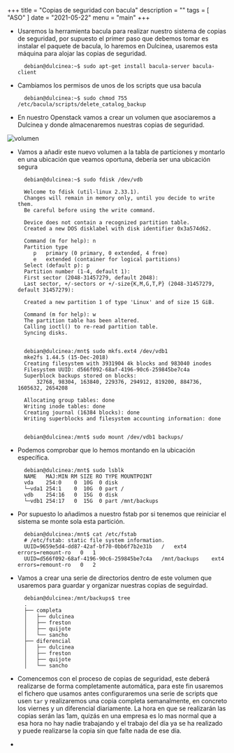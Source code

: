 +++
title = "Copias de seguridad con bacula"
description = ""
tags = [
    "ASO"
]
date = "2021-05-22"
menu = "main"
+++

* Usaremos la herramienta bacula para realizar nuestro sistema de copias de seguridad, por supuesto el primer paso que debemos tomar es instalar el paquete de bacula, lo haremos en Dulcinea, usaremos esta máquina para alojar las copias de seguridad.

        debian@dulcinea:~$ sudo apt-get install bacula-server bacula-client

* Cambiamos los permisos de unos de los scripts que usa bacula

        debian@dulcinea:~$ sudo chmod 755 /etc/bacula/scripts/delete_catalog_backup

* En nuestro Openstack vamos a crear un volumen que asociaremos a Dulcinea y donde almacenaremos nuestras copias de seguridad.

![volumen](/backups/1.png)

* Vamos a añadir este nuevo volumen a la tabla de particiones y montarlo en una ubicación que veamos oportuna, debería ser una ubicación segura

        debian@dulcinea:~$ sudo fdisk /dev/vdb

        Welcome to fdisk (util-linux 2.33.1).
        Changes will remain in memory only, until you decide to write them.
        Be careful before using the write command.

        Device does not contain a recognized partition table.
        Created a new DOS disklabel with disk identifier 0x3a574d62.

        Command (m for help): n
        Partition type
           p   primary (0 primary, 0 extended, 4 free)
           e   extended (container for logical partitions)
        Select (default p): p
        Partition number (1-4, default 1): 
        First sector (2048-31457279, default 2048): 
        Last sector, +/-sectors or +/-size{K,M,G,T,P} (2048-31457279, default 31457279): 

        Created a new partition 1 of type 'Linux' and of size 15 GiB.

        Command (m for help): w
        The partition table has been altered.
        Calling ioctl() to re-read partition table.
        Syncing disks.


        debian@dulcinea:/mnt$ sudo mkfs.ext4 /dev/vdb1
        mke2fs 1.44.5 (15-Dec-2018)
        Creating filesystem with 3931904 4k blocks and 983040 inodes
        Filesystem UUID: d566f092-68af-4196-90c6-259845be7c4a
        Superblock backups stored on blocks: 
        	32768, 98304, 163840, 229376, 294912, 819200, 884736, 1605632, 2654208

        Allocating group tables: done                            
        Writing inode tables: done                            
        Creating journal (16384 blocks): done
        Writing superblocks and filesystem accounting information: done


        debian@dulcinea:/mnt$ sudo mount /dev/vdb1 backups/

* Podemos comprobar que lo hemos montando en la ubicación específica.

        debian@dulcinea:/mnt$ sudo lsblk
        NAME   MAJ:MIN RM SIZE RO TYPE MOUNTPOINT
        vda    254:0    0  10G  0 disk 
        └─vda1 254:1    0  10G  0 part /
        vdb    254:16   0  15G  0 disk 
        └─vdb1 254:17   0  15G  0 part /mnt/backups

* Por supuesto lo añadimos a nuestro fstab por si tenemos que reiniciar el sistema se monte sola esta partición.

        debian@dulcinea:/mnt$ cat /etc/fstab 
        # /etc/fstab: static file system information.
        UUID=9659e5d4-dd87-42af-bf70-0bb6f7b2e31b	/	ext4	errors=remount-ro	0	1
        UUID=d566f092-68af-4196-90c6-259845be7c4a	/mnt/backups	ext4	errors=remount-ro	0	2

* Vamos a crear una serie de directorios dentro de este volumen que usaremos para guardar y organizar nuestras copias de seguirdad.

        debian@dulcinea:/mnt/backups$ tree
        .
        ├── completa
        │   ├── dulcinea
        │   ├── freston
        │   ├── quijote
        │   └── sancho
        ├── diferencial
        │   ├── dulcinea
        │   ├── freston
        │   ├── quijote
        │   └── sancho


* Comencemos con el proceso de copias de seguridad, este deberá realizarse de forma completamente automática, para este fin usaremos el fichero que usamos antes configuraremos una serie de scripts que usen `tar` y realizaremos una copia completa semanalmente, en concreto los viernes y un diferencial diariamente. La hora en que se realizarán las copias serán las 1am, quizás en una empresa es lo mas normal que a esa hora no hay nadie trabajando y el trabajo del día ya se ha realizado y puede realizarse la copia sin que falte nada de ese día.

* 